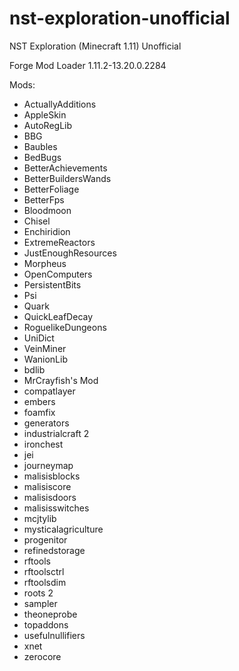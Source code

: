 # nst-exploration-unofficial
NST Exploration (Minecraft 1.11) Unofficial

Forge Mod Loader 1.11.2-13.20.0.2284

Mods:
* ActuallyAdditions
* AppleSkin
* AutoRegLib
* BBG
* Baubles
* BedBugs
* BetterAchievements
* BetterBuildersWands
* BetterFoliage
* BetterFps
* Bloodmoon
* Chisel
* Enchiridion
* ExtremeReactors
* JustEnoughResources
* Morpheus
* OpenComputers
* PersistentBits
* Psi
* Quark
* QuickLeafDecay
* RoguelikeDungeons
* UniDict
* VeinMiner
* WanionLib
* bdlib
* MrCrayfish's Mod
* compatlayer
* embers
* foamfix
* generators
* industrialcraft 2
* ironchest
* jei
* journeymap
* malisisblocks
* malisiscore
* malisisdoors
* malisisswitches
* mcjtylib
* mysticalagriculture
* progenitor
* refinedstorage
* rftools
* rftoolsctrl
* rftoolsdim
* roots 2
* sampler
* theoneprobe
* topaddons
* usefulnullifiers
* xnet
* zerocore

